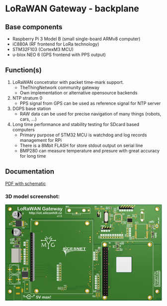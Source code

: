 # LoRaWAN Gateway - backplane

## Base components
 - Raspberry Pi 3 Model B (small single-board ARMv8 computer)
 - iC880A (RF frontend for LoRa technology)
 - STM32F103 (CortexM3 MCU)
 - u-blox NEO 6 (GPS frontend with PPS output)

## Function(s)
 1. LoRaWAN concetrator with packet time-mark support.
    - TheThingNetwork community gateway
    - Own implementation or alternative opensource backends
 2. NTP stratum 0
    - PPS signal from GPS can be used as reference signal for NTP server
 3. DGPS base station
    - RAW data can be used for precise navigation of many things (robots, cars, ...)
 4. Long time performance and stability testing for SDcard based computers
    - Primary purpose of STM32 MCU is watchdog and log records management for RPi
    - There is a 8Mbit FLASH for store stdout output on serial line
    - BMP280 can measure temperature and presure with great accuracy for long time

## Documentation
[PDF with schematic](LoRaGW-backplane.PDF)

### 3D model screenshot:
![LoRaWAN backplane](outputs/3d.png "LoRaWAN backplane v1.0 3D")





